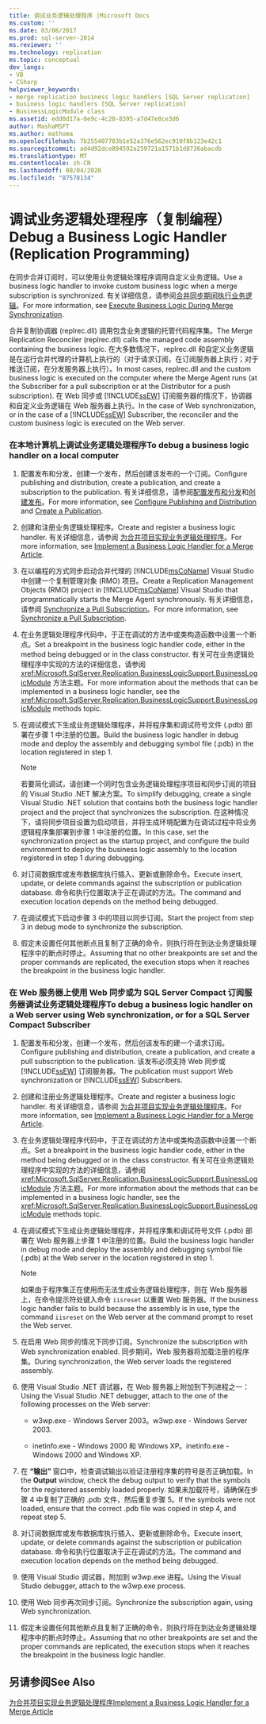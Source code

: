```yaml
---
title: 调试业务逻辑处理程序 |Microsoft Docs
ms.custom: ''
ms.date: 03/08/2017
ms.prod: sql-server-2014
ms.reviewer: ''
ms.technology: replication
ms.topic: conceptual
dev_langs:
- VB
- CSharp
helpviewer_keywords:
- merge replication business logic handlers [SQL Server replication]
- business logic handlers [SQL Server replication]
- BusinessLogicModule class
ms.assetid: edd0d17a-0e9c-4c28-8395-a7d47e8ce3d6
author: MashaMSFT
ms.author: mathoma
ms.openlocfilehash: 7b255407783b1e52a376e562ec910f8b123e42c1
ms.sourcegitcommit: ad4d92dce894592a259721a1571b1d8736abacdb
ms.translationtype: MT
ms.contentlocale: zh-CN
ms.lasthandoff: 08/04/2020
ms.locfileid: "87578134"
---
```

# <a name="debug-a-business-logic-handler-replication-programming"></a><span data-ttu-id="da05d-102">调试业务逻辑处理程序（复制编程）</span><span class="sxs-lookup"><span data-stu-id="da05d-102">Debug a Business Logic Handler (Replication Programming)</span></span>
  <span data-ttu-id="da05d-103">在同步合并订阅时，可以使用业务逻辑处理程序调用自定义业务逻辑。</span><span class="sxs-lookup"><span data-stu-id="da05d-103">Use a business logic handler to invoke custom business logic when a merge subscription is synchronized.</span></span> <span data-ttu-id="da05d-104">有关详细信息，请参阅[合并同步期间执行业务逻辑](merge/execute-business-logic-during-merge-synchronization.md)。</span><span class="sxs-lookup"><span data-stu-id="da05d-104">For more information, see [Execute Business Logic During Merge Synchronization](merge/execute-business-logic-during-merge-synchronization.md).</span></span>  
  
 <span data-ttu-id="da05d-105">合并复制协调器 (replrec.dll) 调用包含业务逻辑的托管代码程序集。</span><span class="sxs-lookup"><span data-stu-id="da05d-105">The Merge Replication Reconciler (replrec.dll) calls the managed code assembly containing the business logic.</span></span> <span data-ttu-id="da05d-106">在大多数情况下，replrec.dll 和自定义业务逻辑是在运行合并代理的计算机上执行的（对于请求订阅，在订阅服务器上执行；对于推送订阅，在分发服务器上执行）。</span><span class="sxs-lookup"><span data-stu-id="da05d-106">In most cases, replrec.dll and the custom business logic is executed on the computer where the Merge Agent runs (at the Subscriber for a pull subscription or at the Distributor for a push subscription).</span></span> <span data-ttu-id="da05d-107">在 Web 同步或 [!INCLUDE[ssEW](../../includes/ssew-md.md)] 订阅服务器的情况下，协调器和自定义业务逻辑在 Web 服务器上执行。</span><span class="sxs-lookup"><span data-stu-id="da05d-107">In the case of Web synchronization, or in the case of a [!INCLUDE[ssEW](../../includes/ssew-md.md)] Subscriber, the reconciler and the custom business logic is executed on the Web server.</span></span>  
  
### <a name="to-debug-a-business-logic-handler-on-a-local-computer"></a><span data-ttu-id="da05d-108">在本地计算机上调试业务逻辑处理程序</span><span class="sxs-lookup"><span data-stu-id="da05d-108">To debug a business logic handler on a local computer</span></span>  
  
1.  <span data-ttu-id="da05d-109">配置发布和分发，创建一个发布，然后创建该发布的一个订阅。</span><span class="sxs-lookup"><span data-stu-id="da05d-109">Configure publishing and distribution, create a publication, and create a subscription to the publication.</span></span> <span data-ttu-id="da05d-110">有关详细信息，请参阅[配置发布和分发](configure-publishing-and-distribution.md)和[创建发布](publish/create-a-publication.md)。</span><span class="sxs-lookup"><span data-stu-id="da05d-110">For more information, see [Configure Publishing and Distribution](configure-publishing-and-distribution.md) and [Create a Publication](publish/create-a-publication.md).</span></span>  
  
2.  <span data-ttu-id="da05d-111">创建和注册业务逻辑处理程序。</span><span class="sxs-lookup"><span data-stu-id="da05d-111">Create and register a business logic handler.</span></span> <span data-ttu-id="da05d-112">有关详细信息，请参阅 [为合并项目实现业务逻辑处理程序](implement-a-business-logic-handler-for-a-merge-article.md)。</span><span class="sxs-lookup"><span data-stu-id="da05d-112">For more information, see [Implement a Business Logic Handler for a Merge Article](implement-a-business-logic-handler-for-a-merge-article.md).</span></span>  
  
3.  <span data-ttu-id="da05d-113">在以编程的方式同步启动合并代理的 [!INCLUDE[msCoName](../../includes/msconame-md.md)] Visual Studio 中创建一个复制管理对象 (RMO) 项目。</span><span class="sxs-lookup"><span data-stu-id="da05d-113">Create a Replication Management Objects (RMO) project in [!INCLUDE[msCoName](../../includes/msconame-md.md)] Visual Studio that programmatically starts the Merge Agent synchronously.</span></span> <span data-ttu-id="da05d-114">有关详细信息，请参阅 [Synchronize a Pull Subscription](synchronize-a-pull-subscription.md)。</span><span class="sxs-lookup"><span data-stu-id="da05d-114">For more information, see [Synchronize a Pull Subscription](synchronize-a-pull-subscription.md).</span></span>  
  
4.  <span data-ttu-id="da05d-115">在业务逻辑处理程序代码中，于正在调试的方法中或类构造函数中设置一个断点。</span><span class="sxs-lookup"><span data-stu-id="da05d-115">Set a breakpoint in the business logic handler code, either in the method being debugged or in the class constructor.</span></span> <span data-ttu-id="da05d-116">有关可在业务逻辑处理程序中实现的方法的详细信息，请参阅 <xref:Microsoft.SqlServer.Replication.BusinessLogicSupport.BusinessLogicModule> 方法主题。</span><span class="sxs-lookup"><span data-stu-id="da05d-116">For more information about the methods that can be implemented in a business logic handler, see the <xref:Microsoft.SqlServer.Replication.BusinessLogicSupport.BusinessLogicModule> methods topic.</span></span>  
  
5.  <span data-ttu-id="da05d-117">在调试模式下生成业务逻辑处理程序，并将程序集和调试符号文件 (.pdb) 部署在步骤 1 中注册的位置。</span><span class="sxs-lookup"><span data-stu-id="da05d-117">Build the business logic handler in debug mode and deploy the assembly and debugging symbol file (.pdb) in the location registered in step 1.</span></span>  
  
    > [!NOTE]  
    >  <span data-ttu-id="da05d-118">若要简化调试，请创建一个同时包含业务逻辑处理程序项目和同步订阅的项目的 Visual Studio .NET 解决方案。</span><span class="sxs-lookup"><span data-stu-id="da05d-118">To simplify debugging, create a single Visual Studio .NET solution that contains both the business logic handler project and the project that synchronizes the subscription.</span></span> <span data-ttu-id="da05d-119">在这种情况下，请将同步项目设置为启动项目，并将生成环境配置为在调试过程中将业务逻辑程序集部署到步骤 1 中注册的位置。</span><span class="sxs-lookup"><span data-stu-id="da05d-119">In this case, set the synchronization project as the startup project, and configure the build environment to deploy the business logic assembly to the location registered in step 1 during debugging.</span></span>  
  
6.  <span data-ttu-id="da05d-120">对订阅数据库或发布数据库执行插入、更新或删除命令。</span><span class="sxs-lookup"><span data-stu-id="da05d-120">Execute insert, update, or delete commands against the subscription or publication database.</span></span> <span data-ttu-id="da05d-121">命令和执行位置取决于正在调试的方法。</span><span class="sxs-lookup"><span data-stu-id="da05d-121">The command and execution location depends on the method being debugged.</span></span>  
  
7.  <span data-ttu-id="da05d-122">在调试模式下启动步骤 3 中的项目以同步订阅。</span><span class="sxs-lookup"><span data-stu-id="da05d-122">Start the project from step 3 in debug mode to synchronize the subscription.</span></span>  
  
8.  <span data-ttu-id="da05d-123">假定未设置任何其他断点且复制了正确的命令，则执行将在到达业务逻辑处理程序中的断点时停止。</span><span class="sxs-lookup"><span data-stu-id="da05d-123">Assuming that no other breakpoints are set and the proper commands are replicated, the execution stops when it reaches the breakpoint in the business logic handler.</span></span>  
  
### <a name="to-debug-a-business-logic-handler-on-a-web-server-using-web-synchronization-or-for-a-sql-server-compact-subscriber"></a><span data-ttu-id="da05d-124">在 Web 服务器上使用 Web 同步或为 SQL Server Compact 订阅服务器调试业务逻辑处理程序</span><span class="sxs-lookup"><span data-stu-id="da05d-124">To debug a business logic handler on a Web server using Web synchronization, or for a SQL Server Compact Subscriber</span></span>  
  
1.  <span data-ttu-id="da05d-125">配置发布和分发，创建一个发布，然后创该发布的建一个请求订阅。</span><span class="sxs-lookup"><span data-stu-id="da05d-125">Configure publishing and distribution, create a publication, and create a pull subscription to the publication.</span></span> <span data-ttu-id="da05d-126">该发布必须支持 Web 同步或 [!INCLUDE[ssEW](../../includes/ssew-md.md)] 订阅服务器。</span><span class="sxs-lookup"><span data-stu-id="da05d-126">The publication must support Web synchronization or [!INCLUDE[ssEW](../../includes/ssew-md.md)] Subscribers.</span></span>  
  
2.  <span data-ttu-id="da05d-127">创建和注册业务逻辑处理程序。</span><span class="sxs-lookup"><span data-stu-id="da05d-127">Create and register a business logic handler.</span></span> <span data-ttu-id="da05d-128">有关详细信息，请参阅 [为合并项目实现业务逻辑处理程序](implement-a-business-logic-handler-for-a-merge-article.md)。</span><span class="sxs-lookup"><span data-stu-id="da05d-128">For more information, see [Implement a Business Logic Handler for a Merge Article](implement-a-business-logic-handler-for-a-merge-article.md).</span></span>  
  
3.  <span data-ttu-id="da05d-129">在业务逻辑处理程序代码中，于正在调试的方法中或类构造函数中设置一个断点。</span><span class="sxs-lookup"><span data-stu-id="da05d-129">Set a breakpoint in the business logic handler code, either in the method being debugged or in the class constructor.</span></span> <span data-ttu-id="da05d-130">有关可在业务逻辑处理程序中实现的方法的详细信息，请参阅 <xref:Microsoft.SqlServer.Replication.BusinessLogicSupport.BusinessLogicModule> 方法主题。</span><span class="sxs-lookup"><span data-stu-id="da05d-130">For more information about the methods that can be implemented in a business logic handler, see the <xref:Microsoft.SqlServer.Replication.BusinessLogicSupport.BusinessLogicModule> methods topic.</span></span>  
  
4.  <span data-ttu-id="da05d-131">在调试模式下生成业务逻辑处理程序，并将程序集和调试符号文件 (.pdb) 部署在 Web 服务器上步骤 1 中注册的位置。</span><span class="sxs-lookup"><span data-stu-id="da05d-131">Build the business logic handler in debug mode and deploy the assembly and debugging symbol file (.pdb) at the Web server in the location registered in step 1.</span></span>  
  
    > [!NOTE]  
    >  <span data-ttu-id="da05d-132">如果由于程序集正在使用而无法生成业务逻辑处理程序，则在 Web 服务器上，在命令提示符处键入命令 `iisreset` 以重置 Web 服务器。</span><span class="sxs-lookup"><span data-stu-id="da05d-132">If the business logic handler fails to build because the assembly is in use, type the command `iisreset` on the Web server at the command prompt to reset the Web server.</span></span>  
  
5.  <span data-ttu-id="da05d-133">在启用 Web 同步的情况下同步订阅。</span><span class="sxs-lookup"><span data-stu-id="da05d-133">Synchronize the subscription with Web synchronization enabled.</span></span> <span data-ttu-id="da05d-134">同步期间，Web 服务器将加载注册的程序集。</span><span class="sxs-lookup"><span data-stu-id="da05d-134">During synchronization, the Web server loads the registered assembly.</span></span>  
  
6.  <span data-ttu-id="da05d-135">使用 Visual Studio .NET 调试器，在 Web 服务器上附加到下列进程之一：</span><span class="sxs-lookup"><span data-stu-id="da05d-135">Using the Visual Studio .NET debugger, attach to the one of the following processes on the Web server:</span></span>  
  
    -   <span data-ttu-id="da05d-136">w3wp.exe - Windows Server 2003。</span><span class="sxs-lookup"><span data-stu-id="da05d-136">w3wp.exe - Windows Server 2003.</span></span>  
  
    -   <span data-ttu-id="da05d-137">inetinfo.exe - Windows 2000 和 Windows XP。</span><span class="sxs-lookup"><span data-stu-id="da05d-137">inetinfo.exe - Windows 2000 and Windows XP.</span></span>  
  
7.  <span data-ttu-id="da05d-138">在 **“输出”** 窗口中，检查调试输出以验证注册程序集的符号是否正确加载。</span><span class="sxs-lookup"><span data-stu-id="da05d-138">In the **Output** window, check the debug output to verify that the symbols for the registered assembly loaded properly.</span></span> <span data-ttu-id="da05d-139">如果未加载符号，请确保在步骤 4 中复制了正确的 .pdb 文件，然后重复步骤 5。</span><span class="sxs-lookup"><span data-stu-id="da05d-139">If the symbols were not loaded, ensure that the correct .pdb file was copied in step 4, and repeat step 5.</span></span>  
  
8.  <span data-ttu-id="da05d-140">对订阅数据库或发布数据库执行插入、更新或删除命令。</span><span class="sxs-lookup"><span data-stu-id="da05d-140">Execute insert, update, or delete commands against the subscription or publication database.</span></span> <span data-ttu-id="da05d-141">命令和执行位置取决于正在调试的方法。</span><span class="sxs-lookup"><span data-stu-id="da05d-141">The command and execution location depends on the method being debugged.</span></span>  
  
9. <span data-ttu-id="da05d-142">使用 Visual Studio 调试器，附加到 w3wp.exe 进程。</span><span class="sxs-lookup"><span data-stu-id="da05d-142">Using the Visual Studio debugger, attach to the w3wp.exe process.</span></span>  
  
10. <span data-ttu-id="da05d-143">使用 Web 同步再次同步订阅。</span><span class="sxs-lookup"><span data-stu-id="da05d-143">Synchronize the subscription again, using Web synchronization.</span></span>  
  
11. <span data-ttu-id="da05d-144">假定未设置任何其他断点且复制了正确的命令，则执行将在到达业务逻辑处理程序中的断点时停止。</span><span class="sxs-lookup"><span data-stu-id="da05d-144">Assuming that no other breakpoints are set and the proper commands are replicated, the execution stops when it reaches the breakpoint in the business logic handler.</span></span>  
  
## <a name="see-also"></a><span data-ttu-id="da05d-145">另请参阅</span><span class="sxs-lookup"><span data-stu-id="da05d-145">See Also</span></span>  
 [<span data-ttu-id="da05d-146">为合并项目实现业务逻辑处理程序</span><span class="sxs-lookup"><span data-stu-id="da05d-146">Implement a Business Logic Handler for a Merge Article</span></span>](implement-a-business-logic-handler-for-a-merge-article.md)  
  
  
